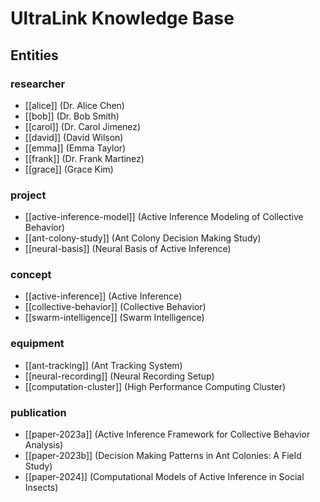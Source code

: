 # UltraLink Knowledge Base

## Entities

### researcher

- [[alice]] (Dr. Alice Chen)
- [[bob]] (Dr. Bob Smith)
- [[carol]] (Dr. Carol Jimenez)
- [[david]] (David Wilson)
- [[emma]] (Emma Taylor)
- [[frank]] (Dr. Frank Martinez)
- [[grace]] (Grace Kim)

### project

- [[active-inference-model]] (Active Inference Modeling of Collective Behavior)
- [[ant-colony-study]] (Ant Colony Decision Making Study)
- [[neural-basis]] (Neural Basis of Active Inference)

### concept

- [[active-inference]] (Active Inference)
- [[collective-behavior]] (Collective Behavior)
- [[swarm-intelligence]] (Swarm Intelligence)

### equipment

- [[ant-tracking]] (Ant Tracking System)
- [[neural-recording]] (Neural Recording Setup)
- [[computation-cluster]] (High Performance Computing Cluster)

### publication

- [[paper-2023a]] (Active Inference Framework for Collective Behavior Analysis)
- [[paper-2023b]] (Decision Making Patterns in Ant Colonies: A Field Study)
- [[paper-2024]] (Computational Models of Active Inference in Social Insects)

